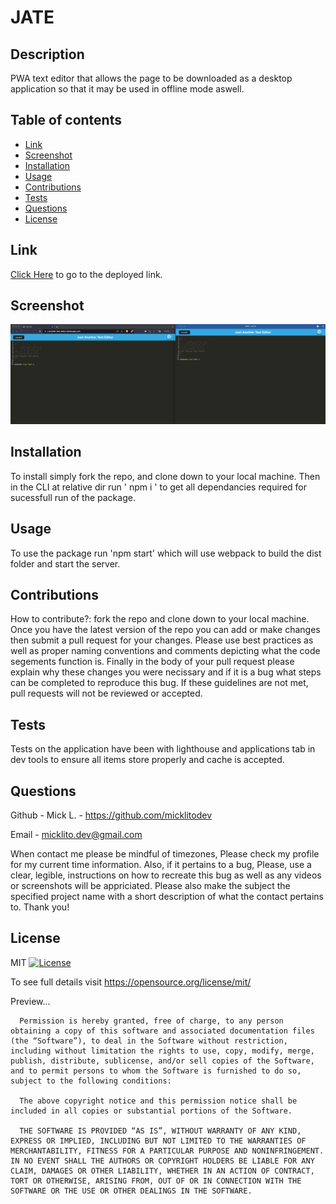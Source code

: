   # JATE


  ## Description
  
  PWA text editor that allows the page to be downloaded as a desktop application so that it may be used in offline mode aswell. 



  ## Table of contents
  
  - [ Link ](#link)
  - [ Screenshot ](#screenshot)
  - [ Installation ](#installation)
  - [ Usage ](#usage)
  - [ Contributions ](#contributions)
  - [ Tests ](#tests)
  - [ Questions ](#questions)
  - [ License ](#license)
  

  ## Link
  
  [Click Here](https://j-another-text-editor.herokuapp.com/) to go to the deployed link.
  


  ## Screenshot
  
  ![image](./assets/jatess.png)
  

  
  ## Installation
  
  To install simply fork the repo, and clone down to your local machine. Then in the CLI at relative dir run ' npm i ' to get all dependancies required for sucessfull run of the package. 


  
  ## Usage
  
  To use the package run 'npm start' which will use webpack to build the dist folder and start the server. 
  
  
  ## Contributions
  
  How to contribute?: 
  fork the repo and clone down to your local machine. Once you have the latest version of the repo you can add or make changes then submit a pull request for your changes. Please use best practices as well as proper naming conventions and comments depicting what the code segements function is. Finally in the body of your pull request please explain why these changes you were necissary and if it is a bug what steps can be completed to reproduce this bug. If these guidelines are not met, pull requests will not be reviewed or accepted.
  

  
  ## Tests
  
  Tests on the application have been with lighthouse and applications tab in dev tools to ensure all items store properly and cache is accepted. 
  

  
  ## Questions
  
  Github - Mick L. - https://github.com/micklitodev

  Email - micklito.dev@gmail.com

  When contact me please be mindful of timezones, Please check my profile for my
  current time information. Also, if it pertains to a bug, Please, use a clear,
  legible, instructions on how to recreate this bug as well as any videos or 
  screenshots will be appriciated. Please also make the subject the specified project
  name with a short description of what the contact pertains to. Thank you! 

  
  ## License
  
  MIT [![License](https://img.shields.io/badge/license-MIT-green)](./LICENSE) 

   To see full details visit https://opensource.org/license/mit/


   Preview... 

   
      Permission is hereby granted, free of charge, to any person obtaining a copy of this software and associated documentation files (the “Software”), to deal in the Software without restriction, including without limitation the rights to use, copy, modify, merge, publish, distribute, sublicense, and/or sell copies of the Software, and to permit persons to whom the Software is furnished to do so, subject to the following conditions:
      
      The above copyright notice and this permission notice shall be included in all copies or substantial portions of the Software.
      
      THE SOFTWARE IS PROVIDED “AS IS”, WITHOUT WARRANTY OF ANY KIND, EXPRESS OR IMPLIED, INCLUDING BUT NOT LIMITED TO THE WARRANTIES OF MERCHANTABILITY, FITNESS FOR A PARTICULAR PURPOSE AND NONINFRINGEMENT. IN NO EVENT SHALL THE AUTHORS OR COPYRIGHT HOLDERS BE LIABLE FOR ANY CLAIM, DAMAGES OR OTHER LIABILITY, WHETHER IN AN ACTION OF CONTRACT, TORT OR OTHERWISE, ARISING FROM, OUT OF OR IN CONNECTION WITH THE SOFTWARE OR THE USE OR OTHER DEALINGS IN THE SOFTWARE.
  
  
  
  